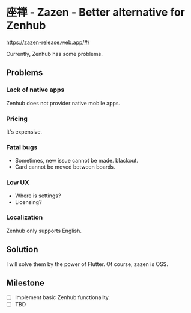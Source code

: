 # 座禅 - Zazen - Better alternative for Zenhub

https://zazen-release.web.app/#/

Currently, Zenhub has some problems.

## Problems

### Lack of native apps

Zenhub does not provider native mobile apps.

### Pricing

It's expensive.

### Fatal bugs

- Sometimes, new issue cannot be made. blackout.
- Card cannot be moved between boards.

### Low UX

- Where is settings?
- Licensing?

### Localization

Zenhub only supports English.

## Solution

I will solve them by the power of Flutter. Of course, zazen is OSS.

## Milestone
- [ ] Implement basic Zenhub functionality.
- [ ] TBD

